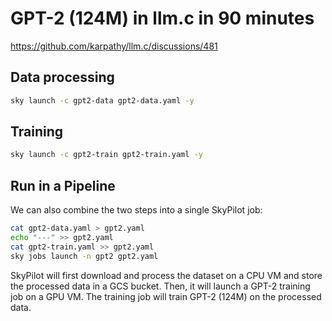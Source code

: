 # GPT-2 (124M) in llm.c in 90 minutes

https://github.com/karpathy/llm.c/discussions/481

## Data processing

```bash
sky launch -c gpt2-data gpt2-data.yaml -y
```


## Training

```bash
sky launch -c gpt2-train gpt2-train.yaml -y
```


## Run in a Pipeline
We can also combine the two steps into a single SkyPilot job:
```bash
cat gpt2-data.yaml > gpt2.yaml
echo "---" >> gpt2.yaml
cat gpt2-train.yaml >> gpt2.yaml
sky jobs launch -n gpt2 gpt2.yaml
```

SkyPilot will first download and process the dataset on a CPU VM and store the
processed data in a GCS bucket. Then, it will launch a GPT-2 training job on a
GPU VM. The training job will train GPT-2 (124M) on the processed data.

